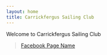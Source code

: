 ```yaml
---
layout: home
title: Carrickfergus Sailing Club
---
```

Welcome to Carrickfergus Sailing Club

<!-- Facebook Page Plugin -->
<div id="fb-root"></div>
<script async defer crossorigin="anonymous" src="https://connect.facebook.net/en_US/sdk.js#xfbml=1&version=v13.0"></script>

<div class="fb-page" 
     data-href="https://www.facebook.com/CarrickfergusSailingClub/" 
     data-tabs="timeline" 
     data-width="" 
     data-height="" 
     data-small-header="false" 
     data-adapt-container-width="true" 
     data-hide-cover="false" 
     data-show-facepile="true">
    <blockquote cite="https://www.facebook.com/CarrickfergusSailingClub/" class="fb-xfbml-parse-ignore">
        <a href="https://www.facebook.com/CarrickfergusSailingClub/">Facebook Page Name</a>
    </blockquote>
</div>